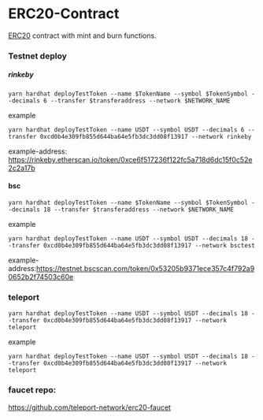 # ERC20-Contract

[ERC20](https://eips.ethereum.org/EIPS/eip-20) contract with mint and burn functions.

### Testnet deploy

##### rinkeby
```shell
yarn hardhat deployTestToken --name $TokenName --symbol $TokenSymbol --decimals 6 --transfer $transferaddress --network $NETWORK_NAME
```

example
```shell
yarn hardhat deployTestToken --name USDT --symbol USDT --decimals 6 --transfer 0xcd0b4e309fb855d644ba64e5fb3dc3dd08f13917 --network rinkeby
```

example-address: https://rinkeby.etherscan.io/token/0xce6f517236f122fc5a718d6dc15f0c52e2c2a17b

#### bsc
```shell
yarn hardhat deployTestToken --name $TokenName --symbol $TokenSymbol --decimals 18 --transfer $transferaddress --network $NETWORK_NAME
```

example
```shell
yarn hardhat deployTestToken --name USDT --symbol USDT --decimals 18 --transfer 0xcd0b4e309fb855d644ba64e5fb3dc3dd08f13917 --network bsctest
```
example-address:https://testnet.bscscan.com/token/0x53205b9371ece357c4f792a90652b2f74503c60e

### teleport
```shell
yarn hardhat deployTestToken --name USDT --symbol USDT --decimals 18 --transfer 0xcd0b4e309fb855d644ba64e5fb3dc3dd08f13917 --network teleport
```

example
```shell
yarn hardhat deployTestToken --name USDT --symbol USDT --decimals 18 --transfer 0xcd0b4e309fb855d644ba64e5fb3dc3dd08f13917 --network teleport
```

### faucet repo:

https://github.com/teleport-network/erc20-faucet
